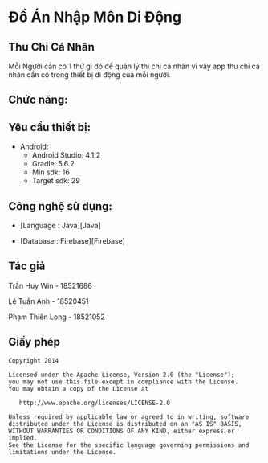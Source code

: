 # Đồ Án Nhập Môn Di Động

## Thu Chi Cá Nhân

   

 Mỗi Người cần có 1 thứ gì đó để quản lý thi chi cá nhân vì vậy app thu chi cá nhân cần có trong thiết bị di động của mỗi người.


## Chức năng:

## Yêu cầu thiết bị:

   - Android:
     + Android Studio: 4.1.2
     + Gradle: 5.6.2
     + Min sdk: 16
     + Target sdk: 29


## Công nghệ sử dụng:

- [Language  :  Java][Java]

- [Database  :  Firebase][Firebase]    


## Tác giả

Trần Huy Win - 18521686

Lê Tuấn Anh   - 18520451

Phạm Thiên Long - 18521052
## Giấy phép

    Copyright 2014

    Licensed under the Apache License, Version 2.0 (the "License");
    you may not use this file except in compliance with the License.
    You may obtain a copy of the License at

       http://www.apache.org/licenses/LICENSE-2.0

    Unless required by applicable law or agreed to in writing, software
    distributed under the License is distributed on an "AS IS" BASIS,
    WITHOUT WARRANTIES OR CONDITIONS OF ANY KIND, either express or implied.
    See the License for the specific language governing permissions and
    limitations under the License.

